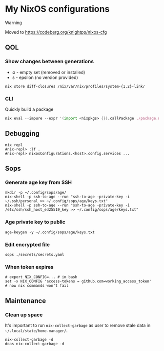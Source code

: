 # My NixOS configurations

> [!WARNING]
> Moved to https://codeberg.org/knightpp/nixos-cfg

## QOL

### Show changes between generations

- ∅ - empty set (removed or installed)
- ε - epsilon (no version provided)

```shell
nix store diff-closures /nix/var/nix/profiles/system-{1,2}-link/
```

### CLI

Quickly build a package

```nix
nix eval --impure --expr '(import <nixpkgs> {}).callPackage ./package.nix {}'
```

## Debugging

```shell
nix repl
#nix-repl> :lf .
#nix-repl> nixosConfigurations.<host>.config.services ...
```

## Sops

### Generate age key from SSH

```shell
mkdir -p ~/.config/sops/age/
nix-shell -p ssh-to-age --run "ssh-to-age -private-key -i ~/.ssh/personal >> ~/.config/sops/age/keys.txt"
nix-shell -p ssh-to-age --run "ssh-to-age -private-key -i /etc/ssh/ssh_host_ed25519_key >> ~/.config/sops/age/keys.txt"
```

### Age private key to public

```shell
age-keygen -y ~/.config/sops/age/keys.txt
```

### Edit encrypted file

```shell
sops ./secrets/secrets.yaml
```

### When token expires

```fish
# export NIX_CONFIG=... # in bash
set -x NIX_CONFIG 'access-tokens = github.com=working_access_token'
# now nix commands won't fail
```

## Maintenance

### Clean up space

It's important to run `nix-collect-garbage` as user to remove stale data in `~/.local/state/home-manager/`.

```shell
nix-collect-garbage -d
doas nix-collect-garbage -d
```
